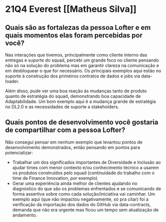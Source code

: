 # 21Q4 Everest [[Matheus Silva]]
## Quais são as fortalezas da pessoa Lofter e em quais momentos elas foram percebidas por você?  

Nas interações que tivemos, principalmente como cliente interno das entregas e suporte do squad, percebi um grande foco no cliente pensando não só na solução do problema mas em garantir clareza na comunicação e em desbloquear o que for necessário. Os principais exemplos aqui estão no suporte à construção dos primeiros contratos de dados e jobs via data-loader.

Além disso, pude ver uma boa reação às mudanças tanto de produto quanto de estratégia do squad, demonstrando boa capacidade de Adaptabilidade. Um bom exemplo aqui é a mudança grande de estratégia no DL2.0 e as necessidades de suporte a stakeholders.

## Quais pontos de desenvolvimento você gostaria de compartilhar com a pessoa Lofter?

Não consegui pensar em nenhum exemplo que levantou pontos de desenvolvimento demonstrados, então pensando em pontos para potencializar:
- Trabalhar um dos significados importantes de Diversidade e Inclusão ao ajudar times com menor contexto e/ou conhecimento técnico a usarem os produtos construídos pelo squad (continuidade do trabalho com o time de Finance Innovation, por exemplo)
- Gerar uma experiência ainda melhor de clientes ajudando no diagnóstico do que são os problemas enfrentados e se comunicando de forma assertiva sobre como cada solução/iniciativa vai caminhar. Um exemplo aqui (que não impactou negativamente, só pra citar) foi a verificação da importação dos dados do GitHub via data-contracts, demanda que não era urgente mas ficou um tempo sem atualização de andamento.